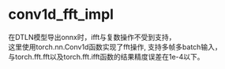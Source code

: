 # conv1d_fft_impl

在DTLN模型导出onnx时，ifft与复数操作不受到支持，  
这里使用torch.nn.Conv1d函数实现了fft操作, 支持多帧多batch输入，  
与torch.fft.fft以及torch.fft.ifft函数的结果精度误差在1e-4以下。
